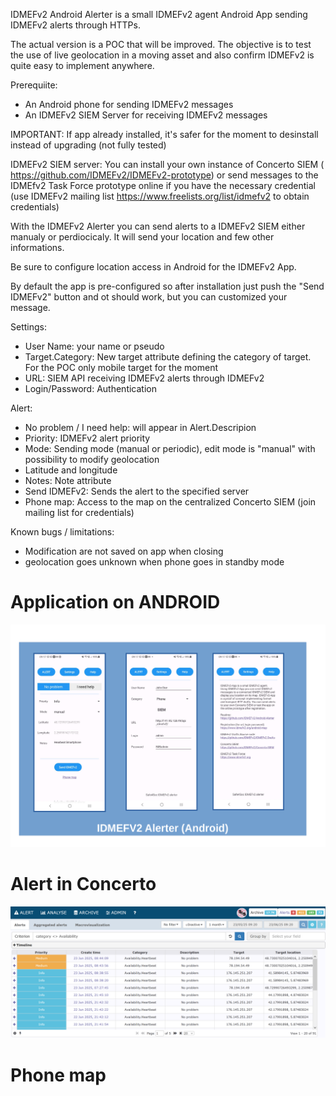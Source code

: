 IDMEFv2 Android Alerter is a small IDMEFv2 agent Android App sending IDMEFv2 alerts through HTTPs.

The actual version is a POC that will be improved. The objective is to test the use of live geolocation in a moving asset and also confirm IDMEFv2 is quite easy to implement anywhere.

Prerequiite:
- An Android phone for sending IDMEFv2 messages
- An IDMEFv2 SIEM Server for receiving IDMEFv2 messages

IMPORTANT: If app already installed, it's safer for the moment to desinstall instead of upgrading (not fully tested)

IDMEFv2 SIEM server: You can install your own instance of Concerto SIEM ( https://github.com/IDMEFv2/IDMEFv2-prototype) or send messages to the IDMEfv2 Task Force prototype online if you have the necessary credential (use IDMEFv2 mailing list https://www.freelists.org/list/idmefv2 to obtain credentials)

With the IDMEFv2 Alerter you can send alerts to a IDMEFv2 SIEM either manualy or perdiocicaly. It will send your location and few other informations.

Be sure to configure location access in Android for the IDMEFv2 App.

By default the app is pre-configured so after installation just push the "Send IDMEFv2" button and ot should work, but you can customized your message.

Settings:
- User Name: your name or pseudo
- Target.Category: New target attribute defining the category of target. For the POC only mobile target for the moment
- URL: SIEM API receiving IDMEFv2 alerts through IDMEFv2
- Login/Password: Authentication

Alert:
- No problem / I need help: will appear in Alert.Descripion 
- Priority: IDMEFv2 alert priority
- Mode: Sending mode (manual or periodic), edit mode is "manual" with possibility to modify geolocation
- Latitude and longitude
- Notes: Note attribute
- Send IDMEFv2: Sends the alert to the specified server
- Phone map: Access to the map on the centralized Concerto SIEM (join mailing list for credentials)

Known bugs / limitations:
- Modification are not saved on app when closing
- geolocation goes unknown when phone goes in standby mode

# Application on ANDROID

![screenshot](docs/ANDROID.png)

# Alert in Concerto

![screenshot_alert_state](docs/example.png)

# Phone map 



